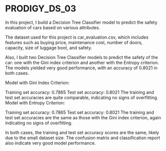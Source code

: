 # PRODIGY_DS_03

In this project, I build a Decision Tree Classifier model to predict the safety evaluation of cars based on various attributes.

The dataset used for this project is car_evaluation.csv, which includes features such as buying price, maintenance cost, number of doors, capacity, size of luggage boot, and safety.

Also, I built two Decision Tree Classifier models to predict the safety of the car: one with the Gini index criterion and another with the Entropy criterion. The models yielded very good performance, with an accuracy of 0.8021 in both cases.

Model with Gini Index Criterion:

Training set accuracy: 0.7865
Test set accuracy: 0.8021
The training and test set accuracies are quite comparable, indicating no signs of overfitting.
Model with Entropy Criterion:

Training set accuracy: 0.7865
Test set accuracy: 0.8021
The training and test set accuracies are the same as those with the Gini index criterion, again indicating no signs of overfitting.


In both cases, the training and test set accuracy scores are the same, likely due to the small dataset size. The confusion matrix and classification report also indicate very good model performance.
